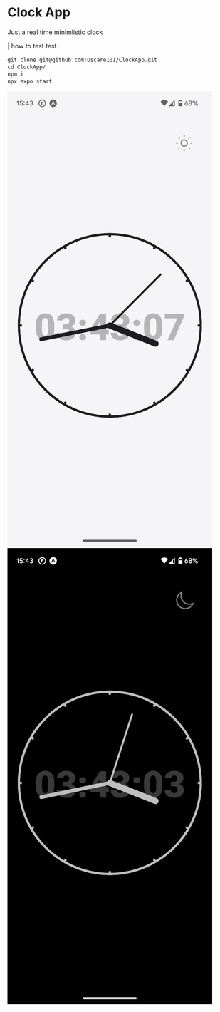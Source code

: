 # Clock App

Just a real time minimlistic clock

| how to test test

```
git clone git@github.com:Oscare101/ClockApp.git
cd ClockApp/
npm i
npx expo start
```

![clocLight](./assets/clockLight.jpg 'clocLight')
![clockDark](./assets/clockDark.jpg 'clockDark')
